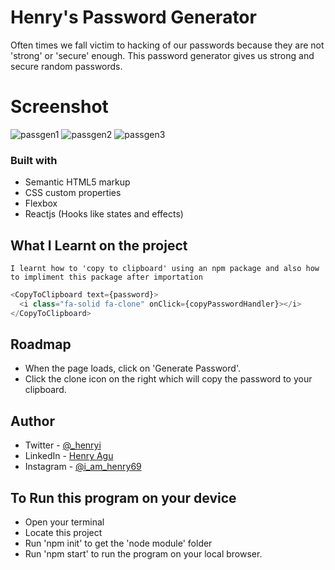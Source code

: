 # Henry's Password Generator

Often times we fall victim to hacking of our passwords because they are not 'strong' or 'secure' enough. This password generator gives us strong and secure random passwords.

# Screenshot
![passgen1](https://user-images.githubusercontent.com/74037448/199025915-01987067-cba7-4b7d-a96c-f03899a95a90.PNG)
![passgen2](https://user-images.githubusercontent.com/74037448/199025923-3bcb8d8b-fcd1-493d-9359-e72fcc00a9e9.PNG)
![passgen3](https://user-images.githubusercontent.com/74037448/199025926-33e976e6-f014-4b77-93ab-5eaf9230d5e5.PNG)

### Built with

- Semantic HTML5 markup
- CSS custom properties
- Flexbox
- Reactjs (Hooks like states and effects)

## What I Learnt on the project

    I learnt how to 'copy to clipboard' using an npm package and also how to impliment this package after importation

```js
<CopyToClipboard text={password}>
  <i class="fa-solid fa-clone" onClick={copyPasswordHandler}></i>
</CopyToClipboard>
```

## Roadmap

- When the page loads, click on 'Generate Password'.
- Click the clone icon on the right which will copy the password to your clipboard.

## Author

- Twitter - [@\_henryi](https://www.twitter.com/_henryi)
- LinkedIn - [Henry Agu](https://www.linkedin.com/in/agu-henry-871a981b0)
- Instagram - [@i_am_henry69](https://instagram.com/i_am_henry69?igshid=YmMyMTA2M2Y=)

## To Run this program on your device

- Open your terminal
- Locate this project
- Run 'npm init' to get the 'node module' folder
- Run 'npm start' to run the program on your local browser.
